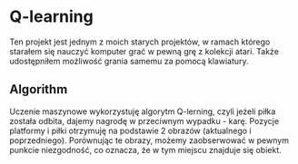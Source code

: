 # Q-learning
Ten projekt jest jednym z moich starych projektów, w ramach którego starałem się nauczyć komputer grać w pewną grę z kolekcji atari. Także udostępniłem możliwość grania samemu
za pomocą klawiatury.
## Algorithm
Uczenie maszynowe wykorzystuję algorytm Q-lerning, czyli jeżeli piłka została odbita, dajemy nagrodę w przeciwnym wypadku - karę. Pozycje platformy i piłki otrzymuję na podstawie 2 obrazów (aktualnego i poprzedniego). Porównując te obrazy, możemy
zaobserwować w pewnym punkcie niezgodność, co oznacza, że w tym miejscu znajduje się obiekt.